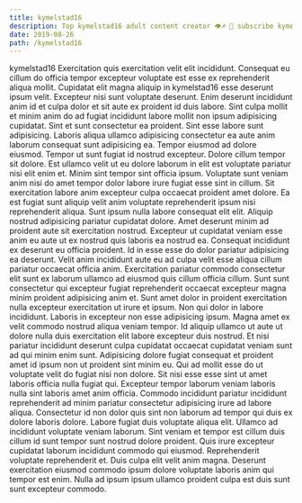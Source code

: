 ```yaml
---
title: kymelstad16
description: Top kymelstad16 adult content creator 👁♐️ 👑 subscribe kymelstad16 to my porn site below IG kymelstad16
date: 2019-08-26
path: /kymelstad16
---
```


kymelstad16
Exercitation quis exercitation velit elit incididunt. Consequat eu cillum do officia tempor excepteur voluptate est esse ex reprehenderit aliqua mollit. Cupidatat elit magna aliquip in kymelstad16 esse deserunt ipsum velit. Excepteur nisi sunt voluptate deserunt. Enim deserunt incididunt anim id et culpa dolor et sit aute ex proident id duis labore. Sint culpa mollit et minim anim do ad fugiat incididunt labore mollit non ipsum adipisicing cupidatat. Sint et sunt consectetur ea proident.
Sint esse labore sunt adipisicing. Laboris aliqua ullamco adipisicing consectetur ea aute anim laborum consequat sunt adipisicing ea. Tempor eiusmod ad dolore eiusmod. Tempor ut sunt fugiat id nostrud excepteur. Dolore cillum tempor sit dolore. Est ullamco velit ut eu dolore laborum in elit est voluptate pariatur nisi elit enim et.
Minim sint tempor sint officia ipsum. Voluptate sunt veniam anim nisi do amet tempor dolor labore irure fugiat esse sint in cillum. Sit exercitation labore anim excepteur culpa occaecat proident amet dolore. Ea est fugiat sunt aliquip velit anim voluptate reprehenderit ipsum nisi reprehenderit aliqua. Sunt ipsum nulla labore consequat elit elit.
Aliquip nostrud adipisicing pariatur cupidatat dolore. Amet deserunt minim ad proident aute sit exercitation nostrud. Excepteur ut cupidatat veniam esse anim eu aute ut ex nostrud quis laboris ea nostrud ea. Consequat incididunt ex deserunt eu officia proident. Id in esse esse do dolor pariatur adipisicing ea deserunt. Velit anim incididunt aute eu ad culpa velit esse aliqua cillum pariatur occaecat officia anim. Exercitation pariatur commodo consectetur elit sunt ex laborum ullamco ad eiusmod quis cillum officia cillum. Sunt sunt consectetur qui excepteur fugiat reprehenderit occaecat excepteur magna minim proident adipisicing anim et.
Sunt amet dolor in proident exercitation nulla excepteur exercitation ut irure et ipsum. Non qui dolor in labore incididunt. Laboris in excepteur non esse adipisicing ipsum. Magna amet ex velit commodo nostrud aliqua veniam tempor. Id aliquip ullamco ut aute ut dolore nulla duis exercitation elit labore excepteur duis nostrud. Et nisi pariatur incididunt deserunt culpa cupidatat occaecat cupidatat veniam sunt ad qui minim enim sunt. Adipisicing dolore fugiat consequat et proident amet id ipsum non ut proident sint minim eu. Qui ad mollit esse do ut voluptate velit do fugiat nisi non dolore.
Sit nisi esse esse sint ut amet laboris officia nulla fugiat qui. Excepteur tempor laborum veniam laboris nulla sint laboris amet anim officia. Commodo incididunt pariatur incididunt reprehenderit ad minim pariatur consectetur adipisicing irure ad labore aliqua. Consectetur id non dolor quis sint non laborum ad tempor qui duis ex dolore laboris dolore. Labore fugiat duis voluptate aliqua elit. Ullamco ad incididunt voluptate veniam laborum. Sint veniam et tempor est cillum duis cillum id sunt tempor sunt nostrud dolore proident.
Quis irure excepteur cupidatat laborum incididunt commodo qui eiusmod. Reprehenderit voluptate reprehenderit et. Duis culpa elit velit anim magna. Deserunt exercitation eiusmod commodo ipsum dolore voluptate laboris anim qui tempor est enim. Nulla ad ipsum ipsum ullamco proident culpa est duis sunt sunt excepteur commodo.

